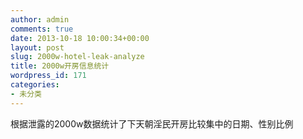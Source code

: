```yaml
---
author: admin
comments: true
date: 2013-10-18 10:00:34+00:00
layout: post
slug: 2000w-hotel-leak-analyze
title: 2000w开房信息统计
wordpress_id: 171
categories:
- 未分类
---
```

根据泄露的2000w数据统计了下天朝淫民开房比较集中的日期、性别比例
<script src="http://lib.sinaapp.com/js/jquery/2.0.3/jquery-2.0.3.min.js"></script>
<!--script src="http://code.highcharts.com/stock/highstock.js"></script-->
<script src="http://lib.sinaapp.com/js/highstock/1.2.5/highstock.js"></script>
<script src="http://lib.sinaapp.com/js/highstock/1.2.5/modules/exporting.js"></script>
<script src="http://lib.sinaapp.com/js/highstock/1.2.5/themes/grid.js"></script>

<script>

//中国法定节日 有新年（１月１日，放假一天）；春节（农历新年，除夕、正月初一、初二放假三天）；清明节（农历清明当日，放假一天）；国际劳动妇女节（３月８日，妇女放假半天）；植树节（３月１２日）；国际劳动节（５月１日，放假一天）；中国青年节（５月４日，１４周岁以上的青年放假半天）；端午节（农历端午当日，放假一天）；国际护士节（５月１２日）；儿童节（６月１日，不满１４周岁的少年儿童放假一天）；中国共产党诞生纪念日（７月１日）；中国人民解放军建军纪念日（８月１日，现役军人放假半天）；教师节（９月１０日）；中秋节（农历中秋当日，放假一天）；国庆节（１０月１日，放假三天）；记者节（１１月８日）。 [全国年节及纪念日放假办法]

var kf_data = [{x:1285804800* 1000,y:     22865},
    {x:1285891200* 1000,y:     19733},
    {x:1285977600* 1000,y:     10212},
    {x:1286064000* 1000,y:     12293},
    {x:1286150400* 1000,y:     11103},
    {x:1286236800* 1000,y:     13060},
    {x:1286323200* 1000,y:     12246},
    {x:1286409600* 1000,y:     16126},
    {x:1286496000* 1000,y:     47388},
    {x:1286582400* 1000,y:     34319},
    {x:1286668800* 1000,y:     30275},
    {x:1286755200* 1000,y:      9910},
    {x:1286841600* 1000,y:     13972},
    {x:1286928000* 1000,y:     12989},
    {x:1287014400* 1000,y:     21952},
    {x:1287100800* 1000,y:     34605},
    {x:1287187200* 1000,y:     49151},
    {x:1287273600* 1000,y:     22489},
    {x:1287360000* 1000,y:     31557},
    {x:1287446400* 1000,y:     28069},
    {x:1287532800* 1000,y:      9764},
    {x:1287619200* 1000,y:     47644},
    {x:1287705600* 1000,y:     13367},
    {x:1287792000* 1000,y:     14558},
    {x:1287878400* 1000,y:     16194},
    {x:1287964800* 1000,y:     21572},
    {x:1288051200* 1000,y:     12943},
    {x:1288137600* 1000,y:     12713},
    {x:1288224000* 1000,y:     12492},
    {x:1288310400* 1000,y:     12138},
    {x:1288396800* 1000,y:     13069},
    {x:1288483200* 1000,y:     15749},
    {x:1288569600* 1000,y:     18564},
    {x:1288656000* 1000,y:     12804},
    {x:1288742400* 1000,y:     10332},
    {x:1288828800* 1000,y:     10260},
    {x:1288915200* 1000,y:     11788},
    {x:1289001600* 1000,y:     12422},
    {x:1289088000* 1000,y:     13366},
    {x:1289174400* 1000,y:     17489},
    {x:1289260800* 1000,y:     10881},
    {x:1289347200* 1000,y:     10590},
    {x:1289433600* 1000,y:      2144},
    {x:1289520000* 1000,y:     17595},
    {x:1289606400* 1000,y:     12487},
    {x:1289692800* 1000,y:      4876},
    {x:1289779200* 1000,y:     26216},
    {x:1289865600* 1000,y:     11178},
    {x:1289952000* 1000,y:     10920},
    {x:1290038400* 1000,y:     10990},
    {x:1290124800* 1000,y:     11035},
    {x:1290211200* 1000,y:     12379},
    {x:1290297600* 1000,y:     13728},
    {x:1290384000* 1000,y:     17191},
    {x:1290470400* 1000,y:     10716},
    {x:1290556800* 1000,y:     12392},
    {x:1290643200* 1000,y:     10609},
    {x:1290729600* 1000,y:     12130},
    {x:1290816000* 1000,y:     12956},
    {x:1290902400* 1000,y:      3612},
    {x:1290988800* 1000,y:     17141},
    {x:1291075200* 1000,y:      9625},
    {x:1291161600* 1000,y:      9650},
    {x:1291248000* 1000,y:     10203},
    {x:1291334400* 1000,y:     11259},
    {x:1291420800* 1000,y:     11430},
    {x:1291507200* 1000,y:     12419},
    {x:1291593600* 1000,y:     20449},
    {x:1291680000* 1000,y:     10080},
    {x:1291766400* 1000,y:      9707},
    {x:1291852800* 1000,y:      9944},
    {x:1291939200* 1000,y:     10872},
    {x:1292025600* 1000,y:     11879},
    {x:1292112000* 1000,y:     13167},
    {x:1292198400* 1000,y:     13287},
    {x:1292284800* 1000,y:     11729},
    {x:1292371200* 1000,y:      9893},
    {x:1292457600* 1000,y:      9907},
    {x:1292544000* 1000,y:     11211},
    {x:1292630400* 1000,y:     12055},
    {x:1292716800* 1000,y:     13121},
    {x:1292803200* 1000,y:     15101},
    {x:1292889600* 1000,y:     13291},
    {x:1292976000* 1000,y:     10800},
    {x:1293062400* 1000,y:     10973},
    {x:1293148800* 1000,y:     10781},
    {x:1293235200* 1000,y:     12001},
    {x:1293321600* 1000,y:     14805},
    {x:1293408000* 1000,y:     16925},
    {x:1293494400* 1000,y:      9703},
    {x:1293580800* 1000,y:     11353},
    {x:1293667200* 1000,y:     12633},
    {x:1293753600* 1000,y:     10710},
    {x:1293840000* 1000,y:     11255},
    {x:1293926400* 1000,y:     12888},
    {x:1294012800* 1000,y:     15756},
    {x:1294099200* 1000,y:     25151},
    {x:1294185600* 1000,y:      9906},
    {x:1294272000* 1000,y:      7918},
    {x:1294358400* 1000,y:     10411},
    {x:1294444800* 1000,y:     11364},
    {x:1294531200* 1000,y:     11433},
    {x:1294617600* 1000,y:     13553},
    {x:1294704000* 1000,y:      9782},
    {x:1294790400* 1000,y:     13373},
    {x:1294876800* 1000,y:     11293},
    {x:1294963200* 1000,y:     11301},
    {x:1295049600* 1000,y:      4481},
    {x:1295136000* 1000,y:     12306},
    {x:1295222400* 1000,y:     16346},
    {x:1295308800* 1000,y:     11652},
    {x:1295395200* 1000,y:     12510},
    {x:1295481600* 1000,y:     10683},
    {x:1295568000* 1000,y:     12542},
    {x:1295654400* 1000,y:     12323},
    {x:1295740800* 1000,y:     11803},
    {x:1295827200* 1000,y:     13833},
    {x:1295913600* 1000,y:     13128},
    {x:1296000000* 1000,y:     12015},
    {x:1296086400* 1000,y:     11173},
    {x:1296172800* 1000,y:     10559},
    {x:1296259200* 1000,y:     11506},
    {x:1296345600* 1000,y:     10598},
    {x:1296432000* 1000,y:     10455},
    {x:1296518400* 1000,y:      9491},
    {x:1296604800* 1000,y:      7318},
    {x:1296691200* 1000,y:      5279},
    {x:1296777600* 1000,y:      4543},
    {x:1296864000* 1000,y:      1778},
    {x:1296950400* 1000,y:     10954},
    {x:1297036800* 1000,y:     14618},
    {x:1297123200* 1000,y:     16028},
    {x:1297209600* 1000,y:     14495},
    {x:1297296000* 1000,y:     12572},
    {x:1297382400* 1000,y:     11407},
    {x:1297468800* 1000,y:     11152},
    {x:1297555200* 1000,y:     11770},
    {x:1297641600* 1000,y:     12632},
    {x:1297728000* 1000,y:      9323},
    {x:1297814400* 1000,y:     15395},
    {x:1297900800* 1000,y:     11222},
    {x:1297987200* 1000,y:      8978},
    {x:1298073600* 1000,y:      7345},
    {x:1298160000* 1000,y:      2881},
    {x:1298246400* 1000,y:      7065},
    {x:1298332800* 1000,y:      4950},
    {x:1298419200* 1000,y:      4505},
    {x:1298505600* 1000,y:      4344},
    {x:1298592000* 1000,y:      5911},
    {x:1298678400* 1000,y:      5705},
    {x:1298764800* 1000,y:      5016},
    {x:1298851200* 1000,y:      2641},
    {x:1298937600* 1000,y:      3066},
    {x:1299024000* 1000,y:     10173},
    {x:1299110400* 1000,y:     10465},
    {x:1299196800* 1000,y:     11047},
    {x:1299283200* 1000,y:     13526},
    {x:1299369600* 1000,y:     15512},
    {x:1299456000* 1000,y:     15144},
    {x:1299542400* 1000,y:      7664},
    {x:1299628800* 1000,y:      9033},
    {x:1299715200* 1000,y:     15559},
    {x:1299801600* 1000,y:     14077},
    {x:1299888000* 1000,y:     13907},
    {x:1299974400* 1000,y:     15450},
    {x:1300060800* 1000,y:     61783},
    {x:1300147200* 1000,y:     29867},
    {x:1300233600* 1000,y:      6176},
    {x:1300320000* 1000,y:     10506},
    {x:1300406400* 1000,y:      8051},
    {x:1300492800* 1000,y:     13317},
    {x:1300579200* 1000,y:     16573},
    {x:1300665600* 1000,y:     16396},
    {x:1300752000* 1000,y:     11902},
    {x:1300838400* 1000,y:     12261},
    {x:1300924800* 1000,y:     12182},
    {x:1301011200* 1000,y:     12283},
    {x:1301097600* 1000,y:     14334},
    {x:1301184000* 1000,y:     15584},
    {x:1301270400* 1000,y:     17176},
    {x:1301356800* 1000,y:     10318},
    {x:1301443200* 1000,y:     13197},
    {x:1301529600* 1000,y:     12921},
    {x:1301616000* 1000,y:     13159},
    {x:1301702400* 1000,y:     13824},
    {x:1301788800* 1000,y:     14546},
    {x:1301875200* 1000,y:     16506},
    {x:1301961600* 1000,y:      6036},
    {x:1302048000* 1000,y:     18525},
    {x:1302134400* 1000,y:     10375},
    {x:1302220800* 1000,y:      9633},
    {x:1302307200* 1000,y:     14940},
    {x:1302393600* 1000,y:     16188},
    {x:1302480000* 1000,y:     17333},
    {x:1302566400* 1000,y:     13254},
    {x:1302652800* 1000,y:     12014},
    {x:1302739200* 1000,y:     12974},
    {x:1302825600* 1000,y:     13793},
    {x:1302912000* 1000,y:     13971},
    {x:1302998400* 1000,y:     17514},
    {x:1303084800* 1000,y:     18509},
    {x:1303171200* 1000,y:     13818},
    {x:1303257600* 1000,y:     13208},
    {x:1303344000* 1000,y:     14389},
    {x:1303430400* 1000,y:     14545},
    {x:1303516800* 1000,y:     14971},
    {x:1303603200* 1000,y:     18307},
    {x:1303689600* 1000,y:     20408},
    {x:1303776000* 1000,y:     14648},
    {x:1303862400* 1000,y:     14570},
    {x:1303948800* 1000,y:     14613},
    {x:1304035200* 1000,y:     14881},
    {x:1304121600* 1000,y:     14819},
    {x:1304208000* 1000,y:     19822},
    {x:1304294400* 1000,y:     23765},
    {x:1304380800* 1000,y:     25307},
    {x:1304467200* 1000,y:     14615},
    {x:1304553600* 1000,y:     12962},
    {x:1304640000* 1000,y:     12952},
    {x:1304726400* 1000,y:     15394},
    {x:1304812800* 1000,y:     17016},
    {x:1304899200* 1000,y:     17038},
    {x:1304985600* 1000,y:     14147},
    {x:1305072000* 1000,y:     12986},
    {x:1305158400* 1000,y:     12926},
    {x:1305244800* 1000,y:     14126},
    {x:1305331200* 1000,y:     14904},
    {x:1305417600* 1000,y:     17229},
    {x:1305504000* 1000,y:     19065},
    {x:1305590400* 1000,y:     14387},
    {x:1305676800* 1000,y:     13119},
    {x:1305763200* 1000,y:     13646},
    {x:1305849600* 1000,y:     14571},
    {x:1305936000* 1000,y:     16071},
    {x:1306022400* 1000,y:     18650},
    {x:1306108800* 1000,y:     18393},
    {x:1306195200* 1000,y:     14579},
    {x:1306281600* 1000,y:     12862},
    {x:1306368000* 1000,y:     13516},
    {x:1306454400* 1000,y:     14454},
    {x:1306540800* 1000,y:     15310},
    {x:1306627200* 1000,y:     19154},
    {x:1306713600* 1000,y:     18682},
    {x:1306800000* 1000,y:     15125},
    {x:1306886400* 1000,y:     13308},
    {x:1306972800* 1000,y:     12907},
    {x:1307059200* 1000,y:     13789},
    {x:1307145600* 1000,y:     14993},
    {x:1307232000* 1000,y:     16783},
    {x:1307318400* 1000,y:     20045},
    {x:1307404800* 1000,y:     18044},
    {x:1307491200* 1000,y:     13114},
    {x:1307577600* 1000,y:     15142},
    {x:1307664000* 1000,y:     14032},
    {x:1307750400* 1000,y:     15143},
    {x:1307836800* 1000,y:      6755},
    {x:1307923200* 1000,y:     17700},
    {x:1308009600* 1000,y:     12765},
    {x:1308096000* 1000,y:     12641},
    {x:1308182400* 1000,y:     14001},
    {x:1308268800* 1000,y:     14725},
    {x:1308355200* 1000,y:     15325},
    {x:1308441600* 1000,y:     17098},
    {x:1308528000* 1000,y:     18751},
    {x:1308614400* 1000,y:     14054},
    {x:1308700800* 1000,y:     59654},
    {x:1308787200* 1000,y:     14575},
    {x:1308873600* 1000,y:     14437},
    {x:1308960000* 1000,y:      6197},
    {x:1309046400* 1000,y:     17914},
    {x:1309132800* 1000,y:     23845},
    {x:1309219200* 1000,y:     15114},
    {x:1309305600* 1000,y:     14634},
    {x:1309392000* 1000,y:     14512},
    {x:1309478400* 1000,y:     14900},
    {x:1309564800* 1000,y:     16707},
    {x:1309651200* 1000,y:     19382},
    {x:1309737600* 1000,y:     18782},
    {x:1309824000* 1000,y:     15562},
    {x:1309910400* 1000,y:     29510},
    {x:1309996800* 1000,y:     17248},
    {x:1310083200* 1000,y:     16574},
    {x:1310169600* 1000,y:     18142},
    {x:1310256000* 1000,y:     19670},
    {x:1310342400* 1000,y:     20938},
    {x:1310428800* 1000,y:     17737},
    {x:1310515200* 1000,y:     17422},
    {x:1310601600* 1000,y:      7959},
    {x:1310688000* 1000,y:      4745},
    {x:1310774400* 1000,y:     19409},
    {x:1310860800* 1000,y:     20075},
    {x:1310947200* 1000,y:     20911},
    {x:1311033600* 1000,y:     17411},
    {x:1311120000* 1000,y:     15882},
    {x:1311206400* 1000,y:     15684},
    {x:1311292800* 1000,y:     16519},
    {x:1311379200* 1000,y:     17174},
    {x:1311465600* 1000,y:     19020},
    {x:1311552000* 1000,y:     20751},
    {x:1311638400* 1000,y:     16650},
    {x:1311724800* 1000,y:     16252},
    {x:1311811200* 1000,y:     16204},
    {x:1311897600* 1000,y:     15669},
    {x:1311984000* 1000,y:     17559},
    {x:1312070400* 1000,y:     19153},
    {x:1312156800* 1000,y:     21462},
    {x:1312243200* 1000,y:     14937},
    {x:1312329600* 1000,y:     15209},
    {x:1312416000* 1000,y:     14712},
    {x:1312502400* 1000,y:     15434},
    {x:1312588800* 1000,y:     17352},
    {x:1312675200* 1000,y:     18348},
    {x:1312761600* 1000,y:     21263},
    {x:1312848000* 1000,y:     15745},
    {x:1312934400* 1000,y:     15699},
    {x:1313020800* 1000,y:     15071},
    {x:1313107200* 1000,y:     17179},
    {x:1313193600* 1000,y:     17462},
    {x:1313280000* 1000,y:     19179},
    {x:1313366400* 1000,y:     20174},
    {x:1313452800* 1000,y:     15985},
    {x:1313539200* 1000,y:     16493},
    {x:1313625600* 1000,y:     16191},
    {x:1313712000* 1000,y:     15801},
    {x:1313798400* 1000,y:     16968},
    {x:1313884800* 1000,y:     19425},
    {x:1313971200* 1000,y:     21767},
    {x:1314057600* 1000,y:     15344},
    {x:1314144000* 1000,y:     15343},
    {x:1314230400* 1000,y:     15768},
    {x:1314316800* 1000,y:     21702},
    {x:1314403200* 1000,y:     17190},
    {x:1314489600* 1000,y:     20631},
    {x:1314576000* 1000,y:     20617},
    {x:1314662400* 1000,y:     15024},
    {x:1314748800* 1000,y:     14556},
    {x:1314835200* 1000,y:     14476},
    {x:1314921600* 1000,y:     14333},
    {x:1315008000* 1000,y:     15962},
    {x:1315094400* 1000,y:     18669},
    {x:1315180800* 1000,y:     37304},
    {x:1315267200* 1000,y:     13511},
    {x:1315353600* 1000,y:     14238},
    {x:1315440000* 1000,y:     14450},
    {x:1315526400* 1000,y:     15167},
    {x:1315612800* 1000,y:     15670},
    {x:1315699200* 1000,y:     16683},
    {x:1315785600* 1000,y:     20249},
    {x:1315872000* 1000,y:     15932},
    {x:1315958400* 1000,y:      9870},
    {x:1316044800* 1000,y:     13699},
    {x:1316131200* 1000,y:     13797},
    {x:1316217600* 1000,y:     15213},
    {x:1316304000* 1000,y:     17702},
    {x:1316390400* 1000,y:     19856},
    {x:1316476800* 1000,y:     13356},
    {x:1316563200* 1000,y:     14911},
    {x:1316649600* 1000,y:     15153},
    {x:1316736000* 1000,y:     14587},
    {x:1316822400* 1000,y:     15907},
    {x:1316908800* 1000,y:     17930},
    {x:1316995200* 1000,y:     20061},
    {x:1317081600* 1000,y:     13829},
    {x:1317168000* 1000,y:     15034},
    {x:1317254400* 1000,y:     14841},
    {x:1317340800* 1000,y:     16438},
    {x:1317427200* 1000,y:     15161},
    {x:1317513600* 1000,y:     17690},
    {x:1317600000* 1000,y:     23433},
    {x:1317686400* 1000,y:     24553},
    {x:1317772800* 1000,y:     25355},
    {x:1317859200* 1000,y:     27938},
    {x:1317945600* 1000,y:     25834},
    {x:1318032000* 1000,y:     20611},
    {x:1318118400* 1000,y:     14046},
    {x:1318204800* 1000,y:     12596},
    {x:1318291200* 1000,y:     12615},
    {x:1318377600* 1000,y:     13632},
    {x:1318464000* 1000,y:     13328},
    {x:1318550400* 1000,y:     14008},
    {x:1318636800* 1000,y:     15858},
    {x:1318723200* 1000,y:     18374},
    {x:1318809600* 1000,y:     21643},
    {x:1318896000* 1000,y:     14545},
    {x:1318982400* 1000,y:     15113},
    {x:1319068800* 1000,y:     14240},
    {x:1319155200* 1000,y:     14490},
    {x:1319241600* 1000,y:     16701},
    {x:1319328000* 1000,y:     19370},
    {x:1319414400* 1000,y:     20272},
    {x:1319500800* 1000,y:     16407},
    {x:1319587200* 1000,y:     13546},
    {x:1319673600* 1000,y:     14201},
    {x:1319760000* 1000,y:     14566},
    {x:1319846400* 1000,y:     16850},
    {x:1319932800* 1000,y:     18375},
    {x:1320019200* 1000,y:     21663},
    {x:1320105600* 1000,y:     13920},
    {x:1320192000* 1000,y:     13805},
    {x:1320278400* 1000,y:     14235},
    {x:1320364800* 1000,y:     13689},
    {x:1320451200* 1000,y:     15455},
    {x:1320537600* 1000,y:     19310},
    {x:1320624000* 1000,y:     18521},
    {x:1320710400* 1000,y:     13183},
    {x:1320796800* 1000,y:     18851},
    {x:1320883200* 1000,y:     14203},
    {x:1320969600* 1000,y:     14263},
    {x:1321056000* 1000,y:     15394},
    {x:1321142400* 1000,y:     19473},
    {x:1321228800* 1000,y:     21876},
    {x:1321315200* 1000,y:     89480},
    {x:1321401600* 1000,y:     17515},
    {x:1321488000* 1000,y:     15036},
    {x:1321574400* 1000,y:     15141},
    {x:1321660800* 1000,y:     16683},
    {x:1321747200* 1000,y:     19165},
    {x:1321833600* 1000,y:     20039},
    {x:1321920000* 1000,y:     14104},
    {x:1322006400* 1000,y:     18309},
    {x:1322092800* 1000,y:     14774},
    {x:1322179200* 1000,y:     15267},
    {x:1322265600* 1000,y:     17253},
    {x:1322352000* 1000,y:     19544},
    {x:1322438400* 1000,y:     21026},
    {x:1322524800* 1000,y:     14432},
    {x:1322611200* 1000,y:     14386},
    {x:1322697600* 1000,y:     13711},
    {x:1322784000* 1000,y:     14606},
    {x:1322870400* 1000,y:     15210},
    {x:1322956800* 1000,y:     18718},
    {x:1323043200* 1000,y:     25327},
    {x:1323129600* 1000,y:     13090},
    {x:1323216000* 1000,y:     13363},
    {x:1323302400* 1000,y:     14112},
    {x:1323388800* 1000,y:     15292},
    {x:1323475200* 1000,y:     16793},
    {x:1323561600* 1000,y:     18212},
    {x:1323648000* 1000,y:     23135},
    {x:1323734400* 1000,y:     12992},
    {x:1323820800* 1000,y:     13890},
    {x:1323907200* 1000,y:     13772},
    {x:1323993600* 1000,y:     15422},
    {x:1324080000* 1000,y:     16606},
    {x:1324166400* 1000,y:     18324},
    {x:1324252800* 1000,y:     18207},
    {x:1324339200* 1000,y:     13801},
    {x:1324425600* 1000,y:     13632},
    {x:1324512000* 1000,y:     14393},
    {x:1324598400* 1000,y:      5180},
    {x:1324684800* 1000,y:      5539},
    {x:1324771200* 1000,y:      7757},
    {x:1324857600* 1000,y:      9227},
    {x:1324944000* 1000,y:     14888},
    {x:1325030400* 1000,y:     16727},
    {x:1325116800* 1000,y:     13960},
    {x:1325203200* 1000,y:     16431},
    {x:1325289600* 1000,y:     14927},
    {x:1325376000* 1000,y:     16435},
    {x:1325462400* 1000,y:     17089},
    {x:1325548800* 1000,y:     18856},
    {x:1325635200* 1000,y:     16212},
    {x:1325721600* 1000,y:     24042},
    {x:1325808000* 1000,y:     13691},
    {x:1325894400* 1000,y:     16137},
    {x:1325980800* 1000,y:     17758},
    {x:1326067200* 1000,y:     19496},
    {x:1326153600* 1000,y:     15055},
    {x:1326240000* 1000,y:     15447},
    {x:1326326400* 1000,y:     15771},
    {x:1326412800* 1000,y:     16076},
    {x:1326499200* 1000,y:     16573},
    {x:1326585600* 1000,y:     17519},
    {x:1326672000* 1000,y:     17920},
    {x:1326758400* 1000,y:     22210},
    {x:1326844800* 1000,y:     15631},
    {x:1326931200* 1000,y:     15875},
    {x:1327017600* 1000,y:     15802},
    {x:1327104000* 1000,y:     14370},
    {x:1327190400* 1000,y:     10387},
    {x:1327276800* 1000,y:      6720},
    {x:1327363200* 1000,y:      6470},
    {x:1327449600* 1000,y:     10155},
    {x:1327536000* 1000,y:     14783},
    {x:1327622400* 1000,y:     18517},
    {x:1327708800* 1000,y:     20930},
    {x:1327795200* 1000,y:     19666},
    {x:1327881600* 1000,y:     16928},
    {x:1327968000* 1000,y:     33806},
    {x:1328054400* 1000,y:     15600},
    {x:1328140800* 1000,y:     15482},
    {x:1328227200* 1000,y:     23486},
    {x:1328313600* 1000,y:     25656},
    {x:1328400000* 1000,y:     17894},
    {x:1328486400* 1000,y:     16389},
    {x:1328572800* 1000,y:     12625},
    {x:1328659200* 1000,y:     11878},
    {x:1328745600* 1000,y:     15068},
    {x:1328832000* 1000,y:     16242},
    {x:1328918400* 1000,y:     16912},
    {x:1329004800* 1000,y:     20271},
    {x:1329091200* 1000,y:     18881},
    {x:1329177600* 1000,y:     15507},
    {x:1329264000* 1000,y:     14114},
    {x:1329350400* 1000,y:     18957},
    {x:1329436800* 1000,y:     12572},
    {x:1329523200* 1000,y:     21374},
    {x:1329609600* 1000,y:     21153},
    {x:1329696000* 1000,y:     19355},
    {x:1329782400* 1000,y:     15199},
    {x:1329868800* 1000,y:     21898},
    {x:1329955200* 1000,y:     16228},
    {x:1330041600* 1000,y:     16117},
    {x:1330128000* 1000,y:     17986},
    {x:1330214400* 1000,y:     20143},
    {x:1330300800* 1000,y:     19360},
    {x:1330387200* 1000,y:     14761},
    {x:1330473600* 1000,y:     17691},
    {x:1330560000* 1000,y:     16315},
    {x:1330646400* 1000,y:     17309},
    {x:1330732800* 1000,y:     17870},
    {x:1330819200* 1000,y:     20804},
    {x:1330905600* 1000,y:     19308},
    {x:1330992000* 1000,y:     16750},
    {x:1331078400* 1000,y:     15043},
    {x:1331164800* 1000,y:     16331},
    {x:1331251200* 1000,y:     17073},
    {x:1331337600* 1000,y:     18012},
    {x:1331424000* 1000,y:     22227},
    {x:1331510400* 1000,y:     21100},
    {x:1331596800* 1000,y:     16022},
    {x:1331683200* 1000,y:     16008},
    {x:1331769600* 1000,y:     16698},
    {x:1331856000* 1000,y:     18448},
    {x:1331942400* 1000,y:     19059},
    {x:1332028800* 1000,y:     22853},
    {x:1332115200* 1000,y:     22611},
    {x:1332201600* 1000,y:     16218},
    {x:1332288000* 1000,y:     16552},
    {x:1332374400* 1000,y:     17622},
    {x:1332460800* 1000,y:     18278},
    {x:1332547200* 1000,y:     19516},
    {x:1332633600* 1000,y:     23215},
    {x:1332720000* 1000,y:     25293},
    {x:1332806400* 1000,y:     16853},
    {x:1332892800* 1000,y:     17450},
    {x:1332979200* 1000,y:     17951},
    {x:1333065600* 1000,y:     19311},
    {x:1333152000* 1000,y:     19466},
    {x:1333238400* 1000,y:     19522},
    {x:1333324800* 1000,y:     20123},
    {x:1333411200* 1000,y:     22069},
    {x:1333497600* 1000,y:     25807},
    {x:1333584000* 1000,y:     24594},
    {x:1333670400* 1000,y:     16330},
    {x:1333756800* 1000,y:     17374},
    {x:1333843200* 1000,y:     23341},
    {x:1333929600* 1000,y:    214057},
    {x:1334016000* 1000,y:     20885},
    {x:1334102400* 1000,y:     18017},
    {x:1334188800* 1000,y:     18745},
    {x:1334275200* 1000,y:     18021},
    {x:1334361600* 1000,y:     19781},
    {x:1334448000* 1000,y:     24467},
    {x:1334534400* 1000,y:     25075},
    {x:1334620800* 1000,y:     17379},
    {x:1334707200* 1000,y:     17980},
    {x:1334793600* 1000,y:     18865},
    {x:1334880000* 1000,y:     18926},
    {x:1334966400* 1000,y:     20919},
    {x:1335052800* 1000,y:     25635},
    {x:1335139200* 1000,y:     24982},
    {x:1335225600* 1000,y:     18156},
    {x:1335312000* 1000,y:     21605},
    {x:1335398400* 1000,y:     18669},
    {x:1335484800* 1000,y:     19426},
    {x:1335571200* 1000,y:     21129},
    {x:1335657600* 1000,y:     21769},
    {x:1335744000* 1000,y:     24814},
    {x:1335830400* 1000,y:     32883},
    {x:1335916800* 1000,y:     29412},
    {x:1336003200* 1000,y:     19910},
    {x:1336089600* 1000,y:     50142},
    {x:1336176000* 1000,y:     19612},
    {x:1336262400* 1000,y:     22249},
    {x:1336348800* 1000,y:     40547},
    {x:1336435200* 1000,y:     16732},
    {x:1336521600* 1000,y:     17380},
    {x:1336608000* 1000,y:     18149},
    {x:1336694400* 1000,y:     19382},
    {x:1336780800* 1000,y:     21048},
    {x:1336867200* 1000,y:     24699},
    {x:1336953600* 1000,y:     22905},
    {x:1337040000* 1000,y:     18582},
    {x:1337126400* 1000,y:     21287},
    {x:1337212800* 1000,y:     19084},
    {x:1337299200* 1000,y:     20677},
    {x:1337385600* 1000,y:     22737},
    {x:1337472000* 1000,y:     27088},
    {x:1337558400* 1000,y:     26071},
    {x:1337644800* 1000,y:     19037},
    {x:1337731200* 1000,y:     17903},
    {x:1337817600* 1000,y:     18588},
    {x:1337904000* 1000,y:     20621},
    {x:1337990400* 1000,y:     21406},
    {x:1338076800* 1000,y:     26076},
    {x:1338163200* 1000,y:     26216},
    {x:1338249600* 1000,y:     18086},
    {x:1338336000* 1000,y:     22566},
    {x:1338422400* 1000,y:     17784},
    {x:1338508800* 1000,y:     19188},
    {x:1338595200* 1000,y:     20740},
    {x:1338681600* 1000,y:     24070},
    {x:1338768000* 1000,y:     22762},
    {x:1338854400* 1000,y:     18083},
    {x:1338940800* 1000,y:     18966},
    {x:1339027200* 1000,y:     19320},
    {x:1339113600* 1000,y:     21814},
    {x:1339200000* 1000,y:     23558},
    {x:1339286400* 1000,y:     26827},
    {x:1339372800* 1000,y:     24872},
    {x:1339459200* 1000,y:     41929},
    {x:1339545600* 1000,y:     25310},
    {x:1339632000* 1000,y:     22188},
    {x:1339718400* 1000,y:     21939},
    {x:1339804800* 1000,y:     24656},
    {x:1339891200* 1000,y:     27797},
    {x:1339977600* 1000,y:     27619},
    {x:1340064000* 1000,y:     22919},
    {x:1340150400* 1000,y:     24977},
    {x:1340236800* 1000,y:     24292},
    {x:1340323200* 1000,y:     25261},
    {x:1340409600* 1000,y:     25190},
    {x:1340496000* 1000,y:     28365},
    {x:1340582400* 1000,y:     29747},
    {x:1340668800* 1000,y:     20483},
    {x:1340755200* 1000,y:     21925},
    {x:1340841600* 1000,y:     24115},
    {x:1340928000* 1000,y:     25378},
    {x:1341014400* 1000,y:     27489},
    {x:1341100800* 1000,y:     30139},
    {x:1341187200* 1000,y:     29134},
    {x:1341273600* 1000,y:     23376},
    {x:1341360000* 1000,y:     24310},
    {x:1341446400* 1000,y:     28639},
    {x:1341532800* 1000,y:     26396},
    {x:1341619200* 1000,y:     28298},
    {x:1341705600* 1000,y:     32014},
    {x:1341792000* 1000,y:     31253},
    {x:1341878400* 1000,y:     27391},
    {x:1341964800* 1000,y:     26257},
    {x:1342051200* 1000,y:     26517},
    {x:1342137600* 1000,y:     28731},
    {x:1342224000* 1000,y:     29870},
    {x:1342310400* 1000,y:     32016},
    {x:1342396800* 1000,y:     34084},
    {x:1342483200* 1000,y:     26821},
    {x:1342569600* 1000,y:     28303},
    {x:1342656000* 1000,y:     28308},
    {x:1342742400* 1000,y:     30763},
    {x:1342828800* 1000,y:     32318},
    {x:1342915200* 1000,y:     35854},
    {x:1343001600* 1000,y:     38616},
    {x:1343088000* 1000,y:     28847},
    {x:1343174400* 1000,y:     30698},
    {x:1343260800* 1000,y:     31672},
    {x:1343347200* 1000,y:     31397},
    {x:1343433600* 1000,y:     33216},
    {x:1343520000* 1000,y:     36311},
    {x:1343606400* 1000,y:     36630},
    {x:1343692800* 1000,y:     31933},
    {x:1343779200* 1000,y:     35368},
    {x:1343865600* 1000,y:     30366},
    {x:1343952000* 1000,y:     31894},
    {x:1344038400* 1000,y:     33579},
    {x:1344124800* 1000,y:     35346},
    {x:1344211200* 1000,y:     35748},
    {x:1344297600* 1000,y:     32680},
    {x:1344384000* 1000,y:     35090},
    {x:1344470400* 1000,y:     33367},
    {x:1344556800* 1000,y:     34205},
    {x:1344643200* 1000,y:     34982},
    {x:1344729600* 1000,y:     39621},
    {x:1344816000* 1000,y:     39334},
    {x:1344902400* 1000,y:     34389},
    {x:1344988800* 1000,y:     33506},
    {x:1345075200* 1000,y:     33532},
    {x:1345161600* 1000,y:     35384},
    {x:1345248000* 1000,y:     36349},
    {x:1345334400* 1000,y:     41462},
    {x:1345420800* 1000,y:     42150},
    {x:1345507200* 1000,y:     33240},
    {x:1345593600* 1000,y:     32963},
    {x:1345680000* 1000,y:     35292},
    {x:1345766400* 1000,y:     39584},
    {x:1345852800* 1000,y:     24072},
    {x:1345939200* 1000,y:     41570},
    {x:1346025600* 1000,y:     36110},
    {x:1346112000* 1000,y:     32497},
    {x:1346198400* 1000,y:     28226},
    {x:1346284800* 1000,y:     36658},
    {x:1346371200* 1000,y:     39949},
    {x:1346457600* 1000,y:     35288},
    {x:1346544000* 1000,y:     36310},
    {x:1346630400* 1000,y:     35983},
    {x:1346716800* 1000,y:     29055},
    {x:1346803200* 1000,y:     31132},
    {x:1346889600* 1000,y:     31126},
    {x:1346976000* 1000,y:     33819},
    {x:1347062400* 1000,y:     34660},
    {x:1347148800* 1000,y:     39020},
    {x:1347235200* 1000,y:     38475},
    {x:1347321600* 1000,y:     35076},
    {x:1347408000* 1000,y:     30824},
    {x:1347494400* 1000,y:     31090},
    {x:1347580800* 1000,y:     33861},
    {x:1347667200* 1000,y:     34963},
    {x:1347753600* 1000,y:     38380},
    {x:1347840000* 1000,y:     37476},
    {x:1347926400* 1000,y:     33832},
    {x:1348012800* 1000,y:     30297},
    {x:1348099200* 1000,y:     33275},
    {x:1348185600* 1000,y:     33728},
    {x:1348272000* 1000,y:     34956},
    {x:1348358400* 1000,y:     39908},
    {x:1348444800* 1000,y:     40065},
    {x:1348531200* 1000,y:     32444},
    {x:1348617600* 1000,y:     33097},
    {x:1348704000* 1000,y:     34041},
    {x:1348790400* 1000,y:     36175},
    {x:1348876800* 1000,y:     35155},
    {x:1348963200* 1000,y:     29914},
    {x:1349049600* 1000,y:     34647},
    {x:1349136000* 1000,y:     40092},
    {x:1349222400* 1000,y:     46061},
    {x:1349308800* 1000,y:     50107},
    {x:1349395200* 1000,y:     54408},
    {x:1349481600* 1000,y:     58103},
    {x:1349568000* 1000,y:     53864},
    {x:1349654400* 1000,y:     43613},
    {x:1349740800* 1000,y:     29684},
    {x:1349827200* 1000,y:     29065},
    {x:1349913600* 1000,y:     30284},
    {x:1350000000* 1000,y:     31403},
    {x:1350086400* 1000,y:     34262},
    {x:1350172800* 1000,y:     40940},
    {x:1350259200* 1000,y:     38445},
    {x:1350345600* 1000,y:     35003},
    {x:1350432000* 1000,y:     32368},
    {x:1350518400* 1000,y:     32591},
    {x:1350604800* 1000,y:     33226},
    {x:1350691200* 1000,y:     34334},
    {x:1350777600* 1000,y:     39472},
    {x:1350864000* 1000,y:     41450},
    {x:1350950400* 1000,y:     31033},
    {x:1351036800* 1000,y:     29480},
    {x:1351123200* 1000,y:     31023},
    {x:1351209600* 1000,y:     32225},
    {x:1351296000* 1000,y:     34953},
    {x:1351382400* 1000,y:     37876},
    {x:1351468800* 1000,y:     84915},
    {x:1351555200* 1000,y:     28641},
    {x:1351641600* 1000,y:     41443},
    {x:1351728000* 1000,y:     25196},
    {x:1351814400* 1000,y:     32166},
    {x:1351900800* 1000,y:     32926},
    {x:1351987200* 1000,y:     37322},
    {x:1352073600* 1000,y:     34940},
    {x:1352160000* 1000,y:     28362},
    {x:1352246400* 1000,y:     29780},
    {x:1352332800* 1000,y:     30502},
    {x:1352419200* 1000,y:     30912},
    {x:1352505600* 1000,y:     31893},
    {x:1352592000* 1000,y:     35850},
    {x:1352678400* 1000,y:     40656},
    {x:1352764800* 1000,y:     29339},
    {x:1352851200* 1000,y:     28623},
    {x:1352937600* 1000,y:     29573},
    {x:1353024000* 1000,y:     31991},
    {x:1353110400* 1000,y:     33809},
    {x:1353196800* 1000,y:     38772},
    {x:1353283200* 1000,y:     38367},
    {x:1353369600* 1000,y:     30405},
    {x:1353456000* 1000,y:     32204},
    {x:1353542400* 1000,y:     29706},
    {x:1353628800* 1000,y:     32540},
    {x:1353715200* 1000,y:     36523},
    {x:1353801600* 1000,y:     45984},
    {x:1353888000* 1000,y:     31465},
    {x:1353974400* 1000,y:     31525},
    {x:1354060800* 1000,y:     32762},
    {x:1354147200* 1000,y:     38709},
    {x:1354233600* 1000,y:     43965},
    {x:1354320000* 1000,y:     39717},
    {x:1354406400* 1000,y:     44550},
    {x:1354492800* 1000,y:     31977},
    {x:1354579200* 1000,y:     32050},
    {x:1354665600* 1000,y:     37173},
    {x:1354752000* 1000,y:     34853},
    {x:1354838400* 1000,y:     36470},
    {x:1354924800* 1000,y:     41621},
    {x:1355011200* 1000,y:     48987},
    {x:1355097600* 1000,y:     33555},
    {x:1355184000* 1000,y:     38593},
    {x:1355270400* 1000,y:     39211},
    {x:1355356800* 1000,y:     40262},
    {x:1355443200* 1000,y:     38439},
    {x:1355529600* 1000,y:     43524},
    {x:1355616000* 1000,y:     47605},
    {x:1355702400* 1000,y:     44760},
    {x:1355788800* 1000,y:     47689},
    {x:1355875200* 1000,y:     45964},
    {x:1355961600* 1000,y:     40880},
    {x:1356048000* 1000,y:     44570},
    {x:1356134400* 1000,y:     42523},
    {x:1356220800* 1000,y:     55028},
    {x:1356307200* 1000,y:     46442},
    {x:1356393600* 1000,y:     56924},
    {x:1356480000* 1000,y:     55190},
    {x:1356566400* 1000,y:     70514},
    {x:1356652800* 1000,y:     84938},
    {x:1356739200* 1000,y:    137519}];



var male_birth_year =  [{x:1982,y:    528443},
    {x:1986,y:    467088},
    {x:1981,y:    466893},
    {x:1987,y:    462142},
    {x:1983,y:    459275},
    {x:1984,y:    439637},
    {x:1985,y:    433260},
    {x:1979,y:    415423},
    {x:1978,y:    401541},
    {x:1980,y:    389587},
    {x:1988,y:    382752},
    {x:1977,y:    356882},
    {x:1976,y:    356312},
    {x:1975,y:    344124},
    {x:1972,y:    331342},
    {x:1973,y:    330396},
    {x:1989,y:    327633},
    {x:1974,y:    327017},
    {x:1971,y:    319526},
    {x:1970,y:    314750},
    {x:1968,y:    277420},
    {x:1969,y:    273283},
    {x:1990,y:    243511},
    {x:1963,y:    235771},
    {x:1964,y:    203555},
    {x:1965,y:    202371},
    {x:1966,y:    201858},
    {x:1967,y:    193945},
    {x:1962,y:    175533},
    {x:1991,y:    156455},
    {x:1992,y:    112287},
    {x:1961,y:     92326},
    {x:1960,y:     91941},
    {x:1957,y:     86271},
    {x:1958,y:     84893},
    {x:1959,y:     77153},
    {x:1956,y:     76587},
    {x:1993,y:     75585},
    {x:1955,y:     69137},
    {x:1954,y:     66867},
    {x:1953,y:     53305},
    {x:1952,y:     47868},
    {x:1951,y:     43066},
    {x:1994,y:     39662},
    {x:1950,y:     35237},
    {x:1949,y:     31866},
    {x:1948,y:     25010},
    {x:1998,y:     23235},
    {x:1947,y:     23065},
    {x:1997,y:     21684},
    {x:1946,y:     20425},
    {x:1995,y:     19804},
    {x:1996,y:     18091},];


var female_birth_year = [{x:1987,y:    347753},
    {x:1986,y:    321581},
    {x:1988,y:    315014},
    {x:1989,y:    295796},
    {x:1985,y:    269987},
    {x:1982,y:    265483},
    {x:1984,y:    244268},
    {x:1983,y:    239683},
    {x:1990,y:    239182},
    {x:1981,y:    226798},
    {x:1979,y:    189079},
    {x:1978,y:    183830},
    {x:1980,y:    182973},
    {x:1991,y:    163547},
    {x:1977,y:    159756},
    {x:1976,y:    151920},
    {x:1975,y:    145443},
    {x:1974,y:    133128},
    {x:1973,y:    132311},
    {x:1972,y:    129428},
    {x:1971,y:    125564},
    {x:1992,y:    124932},
    {x:1970,y:    123777},
    {x:1968,y:    112605},
    {x:1969,y:    109592},
    {x:1963,y:     93318},
    {x:1993,y:     84830},
    {x:1964,y:     78867},
    {x:1965,y:     78576},
    {x:1966,y:     78051},
    {x:1967,y:     75422},
    {x:1962,y:     69898},
    {x:1994,y:     44509},
    {x:1961,y:     40120},
    {x:1957,y:     39574},
    {x:1960,y:     39570},
    {x:1958,y:     37025},
    {x:1956,y:     36695},
    {x:1954,y:     34812},
    {x:1955,y:     33826},
    {x:1959,y:     32985},
    {x:1953,y:     29296},
    {x:1952,y:     27356},
    {x:1951,y:     26550},
    {x:1950,y:     21847},
    {x:1998,y:     20801},
    {x:1949,y:     20543},
    {x:1995,y:     20279},
    {x:1997,y:     17506},
    {x:1948,y:     16991},
    {x:1996,y:     16043}];


var chart;
var birth_chart;

$(function() {

    $("#container").css('width', '1500px');

        Highcharts.setOptions({

        lang:{
            months: ['一月', '二月', '三月', '四月', '五月', '六月', '七月', '八月', '九月', '十月', '十一月', '十二月'],
            shortMonths: ['一月', '二月', '三月', '四月', '五月', '六月', '七月', '八月', '九月', '十月', '十一月', '十二月'],
            weekdays: ['星期天', '星期一', '星期二', '星期三', '星期四', '星期五', '星期六']}})



    birth_chart = new Highcharts.Chart({
        chart: {
            renderTo: 'kf_birth_year',
            type: 'column',
            borderWidth: 0,
            borderRadius: 0
        },
        title: {
            text: '出生日期统计'
        },

        xAxis: {
            categories: []
        },
        yAxis: {
            min: 0,
            title: {
                text: '人数'
            }
        },

        credits: {
            enabled: false
        },

        tooltip: {
            headerFormat: '<span style="font-size:10px">{point.key}年出生</span><table>',
            pointFormat: '<tr><td style="color:{series.color};padding:0">{series.name}: </td>' +
                    '<td style="padding:0"><b>{point.y} 人</b></td></tr>',
            footerFormat: '</table>',
            shared: false

        },

        //plotOptions: {
        //    column: {
        //        pointPadding: 0.2,
        //        borderWidth: 0
        //    }
        //},

        series: [{
            name: '男',
            data: male_birth_year

        }, {
            name: '女',
            data: female_birth_year

        },
            {
                type: 'pie',
                name: '性别统计',
                data: [{
                    name: '女',
                    y: 6479097

                    //color: '#FB6D6A'

                }, {
                    name: '男',
                    y: 12773970
                   // color: '#235F1F'

                }, {
                    name: '0',
                    y: 1020
                },
                    {
                        name: '1',
                        y: 119
                    },
                    {
                        name: 'N',
                        y: 4362
                    }],

                tooltip: {
                    formatter: function() {
                        return this.x +'<br/>人数: '+ this.y ;
                    },
                    crosshairs: {
                        dashStyle: 'dash'
                    },
                    shared: false
                },
                center: [70, 70],
                size: 100,
                //showInLegend: true,
                dataLabels: {
                    enabled: false
                }
            },
        ]
    });




    $(document).ready(function() {


    chart = new Highcharts.StockChart({
        chart: {
            renderTo:'kf_date',
            alignTicks: false,
            borderWidth: 0,
            borderRadius: 0
        },


        xAxis:{
            //tickInterval:24 * 3600 * 1000,
            events: {
                setExtremes: function(e) {

                    var total_num = 0;
                    var j = 0, count = 1;
                    //while(kf_data[j].x < e.min) j++;
                    //
                    //for (var i = j; kf_data[i].x < e.max; i++)
                    //{
                    //    total_num += kf_data[i].y;
                    //    chart.series[3].addPoint([kf_data[i].x, total_num/count++], false);
                    //}
                    //
                    //chart.redraw();
                }
            },

            type: 'datetime',


            dateTimeLabelFormats: {
                second: '%Y-%m-%d<br/>%H:%M:%S',
                minute: '%Y-%m-%d<br/>%H:%M',
                hour: '%Y-%m-%d<br/>%H:%M',
                day: '%Y<br/>%m-%d',
                week: '%Y<br/>%m-%d',
                month: '%Y-%m',
                year: '%Y'
            }
        },


        rangeSelector: {

            buttons: [{
                type: 'month',
                count: 1,
                text: '1月'
            }, {
                type: 'month',
                count: 3,
                text: '3月'
            }, {
                type: 'month',
                count: 6,
                text: '6月'
            }, {
                type: 'year',
                count: 1,
                text: '1年'
            },{
                type: 'year',
                count: 3,
                text: '3年'
            },

            //{
            //    type: 'all',
            //    text: '所有'
            //}

            ],

            selected: 1,

            inputEnabled: false
        },



        credits: {
            enabled: false
        },

        scrollbar:{
            enabled:false
        },

        //rangeSelector: {
        //    selected: 1
        //},

        title: {
            text: '入住时间统计'
        },

        series: [{
            type: 'column',
            name: '开房人数',
            tooltip: {
                formatter: function() {
                    return Highcharts.dateFormat('%Y-%m-%d %A', this.x) +'<br/>开房人数: '+ this.y ;
                },
                crosshairs: {
                    dashStyle: 'dash'
                },
                shared: false
            },

            data: kf_data
        },
            {
                type: 'flags',
                name: 'holiday',
                data: [],
                y: -240,

                onSeries: 'dataseries',
                shape: 'squarepin'
            },

            {
                type: 'spline',
                name: 'Average',
                data: [],
                dashStyle: 'ShortDash'

            }

        ]
    });

    });

});


</script>

<div id="kf_date" style="min-width: 580px; height: 400px; margin: 0 auto"></div>
<div id="kf_birth_year" style="min-width: 580px; height: 400px; margin: 0 auto"></div>
